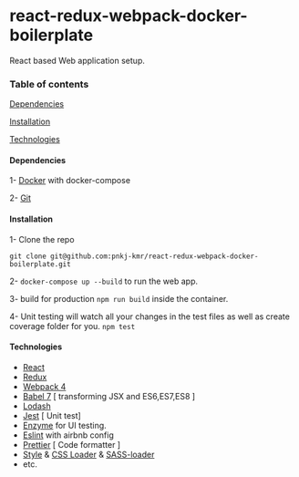 # react-redux-webpack-docker-boilerplate
React based Web application setup.

### Table of contents
[Dependencies](#dependencies)

[Installation](#installation)

[Technologies](#technologies)



#### Dependencies
1- [Docker](https://docs.docker.com/docker-for-windows/install/) with docker-compose

2- [Git](https://git-scm.com/downloads)


#### Installation

1- Clone the repo

`git clone git@github.com:pnkj-kmr/react-redux-webpack-docker-boilerplate.git`

2- `docker-compose up --build` to run the web app.

3- build for production `npm run build` inside the container.

4- Unit testing will watch all your changes in the test files as well as create coverage folder for you. 
`npm test`


#### Technologies

* [React](https://github.com/facebook/react)
* [Redux](https://redux.js.org/basics/store/)
* [Webpack 4](https://github.com/webpack/webpack) 
* [Babel 7](https://github.com/babel/babel) [ transforming JSX and ES6,ES7,ES8 ]
* [Lodash](https://github.com/lodash/lodash)
* [Jest](https://github.com/facebook/jest) [ Unit test]
* [Enzyme](http://airbnb.io/enzyme/) for UI testing.
* [Eslint](https://github.com/eslint/eslint/) with airbnb config
* [Prettier](https://github.com/prettier/prettier) [ Code formatter ]
* [Style](https://github.com/webpack-contrib/style-loader) & [CSS Loader](https://github.com/webpack-contrib/css-loader) & [SASS-loader](https://github.com/webpack-contrib/sass-loader)
* etc.
